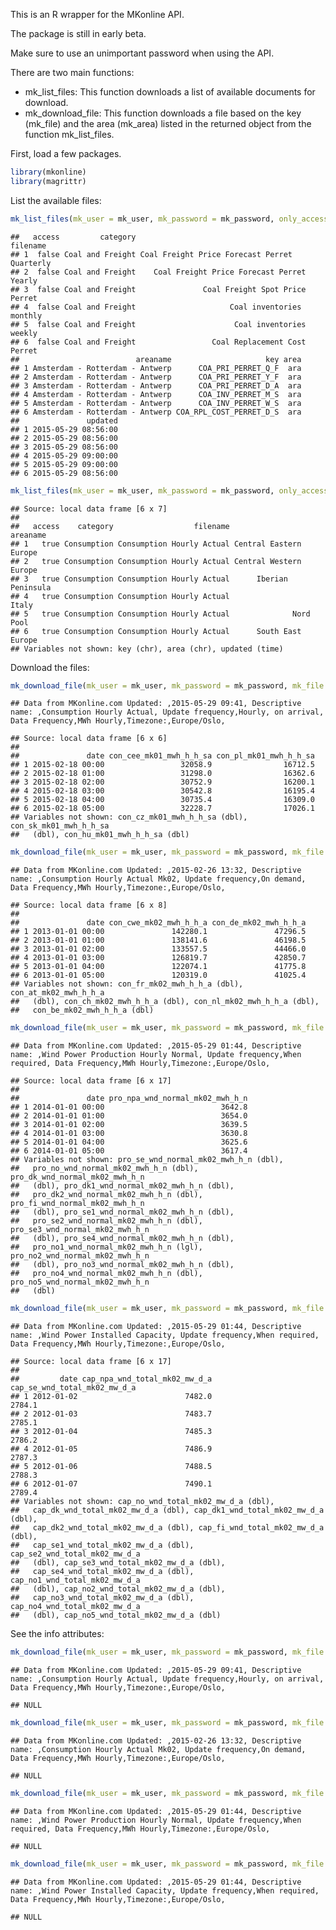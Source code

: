 This is an R wrapper for the MKonline API.

The package is still in early beta.

Make sure to use an unimportant password when using the API.

There are two main functions:

-   mk\_list\_files: This function downloads a list of available documents for download.
-   mk\_download\_file: This function downloads a file based on the key (mk\_file) and the area (mk\_area) listed in the returned object from the function mk\_list\_files.

First, load a few packages.

``` r
library(mkonline)
library(magrittr)
```

List the available files:

``` r
mk_list_files(mk_user = mk_user, mk_password = mk_password, only_accessible = FALSE, time_zone = "GMT") %>% head()
```

    ##   access         category                                     filename
    ## 1  false Coal and Freight Coal Freight Price Forecast Perret Quarterly
    ## 2  false Coal and Freight    Coal Freight Price Forecast Perret Yearly
    ## 3  false Coal and Freight               Coal Freight Spot Price Perret
    ## 4  false Coal and Freight                     Coal inventories monthly
    ## 5  false Coal and Freight                      Coal inventories weekly
    ## 6  false Coal and Freight                 Coal Replacement Cost Perret
    ##                          areaname                     key area
    ## 1 Amsterdam - Rotterdam - Antwerp      COA_PRI_PERRET_Q_F  ara
    ## 2 Amsterdam - Rotterdam - Antwerp      COA_PRI_PERRET_Y_F  ara
    ## 3 Amsterdam - Rotterdam - Antwerp      COA_PRI_PERRET_D_A  ara
    ## 4 Amsterdam - Rotterdam - Antwerp      COA_INV_PERRET_M_S  ara
    ## 5 Amsterdam - Rotterdam - Antwerp      COA_INV_PERRET_W_S  ara
    ## 6 Amsterdam - Rotterdam - Antwerp COA_RPL_COST_PERRET_D_S  ara
    ##               updated
    ## 1 2015-05-29 08:56:00
    ## 2 2015-05-29 08:56:00
    ## 3 2015-05-29 08:56:00
    ## 4 2015-05-29 09:00:00
    ## 5 2015-05-29 09:00:00
    ## 6 2015-05-29 08:56:00

``` r
mk_list_files(mk_user = mk_user, mk_password = mk_password, only_accessible = TRUE, time_zone = "GMT") %>% head()
```

    ## Source: local data frame [6 x 7]
    ## 
    ##   access    category                  filename               areaname
    ## 1   true Consumption Consumption Hourly Actual Central Eastern Europe
    ## 2   true Consumption Consumption Hourly Actual Central Western Europe
    ## 3   true Consumption Consumption Hourly Actual      Iberian Peninsula
    ## 4   true Consumption Consumption Hourly Actual                  Italy
    ## 5   true Consumption Consumption Hourly Actual              Nord Pool
    ## 6   true Consumption Consumption Hourly Actual      South East Europe
    ## Variables not shown: key (chr), area (chr), updated (time)

Download the files:

``` r
mk_download_file(mk_user = mk_user, mk_password = mk_password, mk_file = "CON_POW_H_A", mk_area = "cee") %>% head()
```

    ## Data from MKonline.com Updated: ,2015-05-29 09:41, Descriptive name: ,Consumption Hourly Actual, Update frequency,Hourly, on arrival, Data Frequency,MWh Hourly,Timezone:,Europe/Oslo,

    ## Source: local data frame [6 x 6]
    ## 
    ##               date con_cee_mk01_mwh_h_h_sa con_pl_mk01_mwh_h_h_sa
    ## 1 2015-02-18 00:00                 32058.9                16712.5
    ## 2 2015-02-18 01:00                 31298.0                16362.6
    ## 3 2015-02-18 02:00                 30752.9                16200.1
    ## 4 2015-02-18 03:00                 30542.8                16195.4
    ## 5 2015-02-18 04:00                 30735.4                16309.0
    ## 6 2015-02-18 05:00                 32228.7                17026.1
    ## Variables not shown: con_cz_mk01_mwh_h_h_sa (dbl), con_sk_mk01_mwh_h_h_sa
    ##   (dbl), con_hu_mk01_mwh_h_h_sa (dbl)

``` r
mk_download_file(mk_user = mk_user, mk_password = mk_password, mk_file = "CON_POW_MK02_H_A", mk_area = "cwe") %>% head()
```

    ## Data from MKonline.com Updated: ,2015-02-26 13:32, Descriptive name: ,Consumption Hourly Actual Mk02, Update frequency,On demand, Data Frequency,MWh Hourly,Timezone:,Europe/Oslo,

    ## Source: local data frame [6 x 8]
    ## 
    ##               date con_cwe_mk02_mwh_h_h_a con_de_mk02_mwh_h_h_a
    ## 1 2013-01-01 00:00               142280.1               47296.5
    ## 2 2013-01-01 01:00               138141.6               46198.5
    ## 3 2013-01-01 02:00               133557.5               44466.0
    ## 4 2013-01-01 03:00               126819.7               42850.7
    ## 5 2013-01-01 04:00               122074.1               41775.8
    ## 6 2013-01-01 05:00               120319.0               41025.4
    ## Variables not shown: con_fr_mk02_mwh_h_h_a (dbl), con_at_mk02_mwh_h_h_a
    ##   (dbl), con_ch_mk02_mwh_h_h_a (dbl), con_nl_mk02_mwh_h_h_a (dbl),
    ##   con_be_mk02_mwh_h_h_a (dbl)

``` r
mk_download_file(mk_user = mk_user, mk_password = mk_password, mk_file = "PRO_WND_H_N", mk_area = "np") %>% head()
```

    ## Data from MKonline.com Updated: ,2015-05-29 01:44, Descriptive name: ,Wind Power Production Hourly Normal, Update frequency,When required, Data Frequency,MWh Hourly,Timezone:,Europe/Oslo,

    ## Source: local data frame [6 x 17]
    ## 
    ##               date pro_npa_wnd_normal_mk02_mwh_h_n
    ## 1 2014-01-01 00:00                          3642.8
    ## 2 2014-01-01 01:00                          3654.0
    ## 3 2014-01-01 02:00                          3639.5
    ## 4 2014-01-01 03:00                          3630.8
    ## 5 2014-01-01 04:00                          3625.6
    ## 6 2014-01-01 05:00                          3617.4
    ## Variables not shown: pro_se_wnd_normal_mk02_mwh_h_n (dbl),
    ##   pro_no_wnd_normal_mk02_mwh_h_n (dbl), pro_dk_wnd_normal_mk02_mwh_h_n
    ##   (dbl), pro_dk1_wnd_normal_mk02_mwh_h_n (dbl),
    ##   pro_dk2_wnd_normal_mk02_mwh_h_n (dbl), pro_fi_wnd_normal_mk02_mwh_h_n
    ##   (dbl), pro_se1_wnd_normal_mk02_mwh_h_n (dbl),
    ##   pro_se2_wnd_normal_mk02_mwh_h_n (dbl), pro_se3_wnd_normal_mk02_mwh_h_n
    ##   (dbl), pro_se4_wnd_normal_mk02_mwh_h_n (dbl),
    ##   pro_no1_wnd_normal_mk02_mwh_h_n (lgl), pro_no2_wnd_normal_mk02_mwh_h_n
    ##   (dbl), pro_no3_wnd_normal_mk02_mwh_h_n (dbl),
    ##   pro_no4_wnd_normal_mk02_mwh_h_n (dbl), pro_no5_wnd_normal_mk02_mwh_h_n
    ##   (dbl)

``` r
mk_download_file(mk_user = mk_user, mk_password = mk_password, mk_file = "WND_CAP_D_AF", mk_area = "np") %>% head()
```

    ## Data from MKonline.com Updated: ,2015-05-29 01:44, Descriptive name: ,Wind Power Installed Capacity, Update frequency,When required, Data Frequency,MWh Hourly,Timezone:,Europe/Oslo,

    ## Source: local data frame [6 x 17]
    ## 
    ##         date cap_npa_wnd_total_mk02_mw_d_a cap_se_wnd_total_mk02_mw_d_a
    ## 1 2012-01-02                        7482.0                       2784.1
    ## 2 2012-01-03                        7483.7                       2785.1
    ## 3 2012-01-04                        7485.3                       2786.2
    ## 4 2012-01-05                        7486.9                       2787.3
    ## 5 2012-01-06                        7488.5                       2788.3
    ## 6 2012-01-07                        7490.1                       2789.4
    ## Variables not shown: cap_no_wnd_total_mk02_mw_d_a (dbl),
    ##   cap_dk_wnd_total_mk02_mw_d_a (dbl), cap_dk1_wnd_total_mk02_mw_d_a (dbl),
    ##   cap_dk2_wnd_total_mk02_mw_d_a (dbl), cap_fi_wnd_total_mk02_mw_d_a (dbl),
    ##   cap_se1_wnd_total_mk02_mw_d_a (dbl), cap_se2_wnd_total_mk02_mw_d_a
    ##   (dbl), cap_se3_wnd_total_mk02_mw_d_a (dbl),
    ##   cap_se4_wnd_total_mk02_mw_d_a (dbl), cap_no1_wnd_total_mk02_mw_d_a
    ##   (dbl), cap_no2_wnd_total_mk02_mw_d_a (dbl),
    ##   cap_no3_wnd_total_mk02_mw_d_a (dbl), cap_no4_wnd_total_mk02_mw_d_a
    ##   (dbl), cap_no5_wnd_total_mk02_mw_d_a (dbl)

See the info attributes:

``` r
mk_download_file(mk_user = mk_user, mk_password = mk_password, mk_file = "CON_POW_H_A", mk_area = "cee") %>% attr(x = ., which = "info")
```

    ## Data from MKonline.com Updated: ,2015-05-29 09:41, Descriptive name: ,Consumption Hourly Actual, Update frequency,Hourly, on arrival, Data Frequency,MWh Hourly,Timezone:,Europe/Oslo,

    ## NULL

``` r
mk_download_file(mk_user = mk_user, mk_password = mk_password, mk_file = "CON_POW_MK02_H_A", mk_area = "cwe") %>% attr(x = ., which = "info")
```

    ## Data from MKonline.com Updated: ,2015-02-26 13:32, Descriptive name: ,Consumption Hourly Actual Mk02, Update frequency,On demand, Data Frequency,MWh Hourly,Timezone:,Europe/Oslo,

    ## NULL

``` r
mk_download_file(mk_user = mk_user, mk_password = mk_password, mk_file = "PRO_WND_H_N", mk_area = "np") %>% attr(x = ., which = "info")
```

    ## Data from MKonline.com Updated: ,2015-05-29 01:44, Descriptive name: ,Wind Power Production Hourly Normal, Update frequency,When required, Data Frequency,MWh Hourly,Timezone:,Europe/Oslo,

    ## NULL

``` r
mk_download_file(mk_user = mk_user, mk_password = mk_password, mk_file = "WND_CAP_D_AF", mk_area = "np") %>% attr(x = ., which = "info")
```

    ## Data from MKonline.com Updated: ,2015-05-29 01:44, Descriptive name: ,Wind Power Installed Capacity, Update frequency,When required, Data Frequency,MWh Hourly,Timezone:,Europe/Oslo,

    ## NULL
